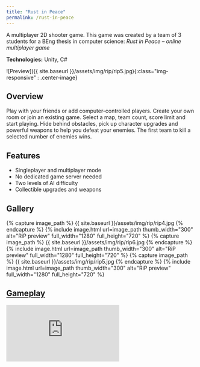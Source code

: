 ```yaml
---
title: "Rust in Peace"
permalink: /rust-in-peace
---
```


A multiplayer 2D shooter game. This game was created by a team of 3 students for a BEng thesis in computer science: *Rust in Peace – online multiplayer game*

**Technologies:** Unity, C#

![Preview]({{ site.baseurl }}/assets/img/rip/rip5.jpg){:class="img-responsive" : .center-image}

## Overview
Play with your friends or add computer-controlled players. Create your own room or join an existing game. Select a map, team count, score limit and start playing. Hide behind obstacles, pick up character upgrades and powerful weapons to help you defeat your enemies. The first team to kill a selected number of enemies wins.

## Features
* Singleplayer and multiplayer mode
* No dedicated game server needed
* Two levels of AI difficulty
* Collectible upgrades and weapons

## Gallery

<div class="photoswipe-gallery">
  {% capture image_path %}
  {{ site.baseurl }}/assets/img/rip/rip4.jpg
  {% endcapture %}
  {% include image.html 
     url=image_path
     thumb_width="300" alt="RiP preview"
     full_width="1280" full_height="720"
  %}
  {% capture image_path %}
  {{ site.baseurl }}/assets/img/rip/rip6.jpg
  {% endcapture %}
  {% include image.html 
     url=image_path
     thumb_width="300" alt="RiP preview"
     full_width="1280" full_height="720"
  %}
  {% capture image_path %}
  {{ site.baseurl }}/assets/img/rip/rip5.jpg
  {% endcapture %}
  {% include image.html 
     url=image_path
     thumb_width="300" alt="RiP preview"
     full_width="1280" full_height="720"
  %}
</div>

## [Gameplay](https://www.youtube.com/watch?v=i8Y7_k5r-D0)

<iframe src="https://www.youtube.com/embed/i8Y7_k5r-D0" frameborder="0" allowfullscreen></iframe>
